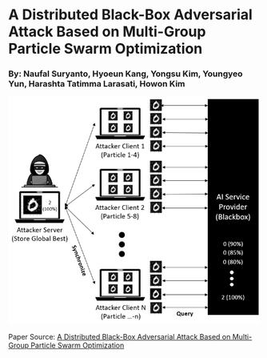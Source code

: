 # A Distributed Black-Box Adversarial Attack Based on Multi-Group Particle Swarm Optimization
### By: Naufal Suryanto, Hyoeun Kang, Yongsu Kim, Youngyeo Yun, Harashta Tatimma Larasati, Howon Kim

![Distributed Black-Box Adversarial Attack](./staticimg/attack_overview_new.png)

Paper Source: [A Distributed Black-Box Adversarial Attack Based on Multi-Group Particle Swarm Optimization](https://www.mdpi.com/1424-8220/20/24/7158/htm)